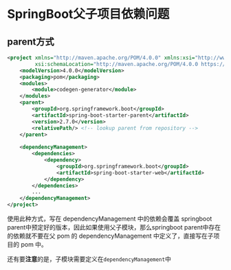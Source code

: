# SpringBoot父子项目依赖问题

## parent方式

```xml
<project xmlns="http://maven.apache.org/POM/4.0.0" xmlns:xsi="http://www.w3.org/2001/XMLSchema-instance"
         xsi:schemaLocation="http://maven.apache.org/POM/4.0.0 https://maven.apache.org/xsd/maven-4.0.0.xsd">
    <modelVersion>4.0.0</modelVersion>
    <packaging>pom</packaging>
    <modules>
        <module>codegen-generator</module>
    </modules>
    <parent>
        <groupId>org.springframework.boot</groupId>
        <artifactId>spring-boot-starter-parent</artifactId>
        <version>2.7.0</version>
        <relativePath/> <!-- lookup parent from repository -->
    </parent>
    
    <dependencyManagement>
        <dependencies>
            <dependency>
                <groupId>org.springframework.boot</groupId>
                <artifactId>spring-boot-starter-web</artifactId>
            </dependency>
        </dependencies>
        ...
    </dependencyManagement>
</project>
```

使用此种方式，写在 dependencyManagement 中的依赖会覆盖 springboot parent中预定好的版本，因此如果使用父子模块，那么springboot parent中存在的依赖就不要在父 pom 的 dependencyManagement 中定义了，直接写在子项目的 pom 中。

还有要**注意**的是，子模块需要定义在`dependencyManagement`中